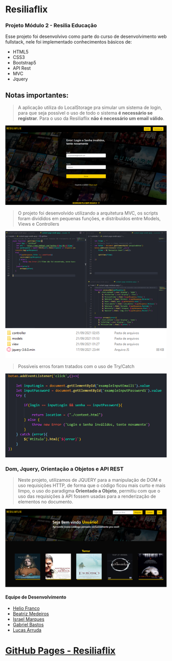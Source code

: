 # Resiliaflix
### Projeto Módulo 2 - Resilia Educação



Esse projeto foi desenvolvivo como parte do curso de desenvolvimento web fullstack, nele foi implementado conhecimentos básicos de:

- HTML5
- CSS3
- Bootstrap5
- API Rest
- MVC
- Jquery

## Notas importantes:

>A aplicação utiliza do LocalStorage pra simular um sistema de login, para que seja possível o uso de todo o sistema **é necessário se registrar**. Para o uso da Resiliaflix **não é necessário um email válido**. 
<img src="./img/readme/resiliaflixLogin.png">

>O projeto foi desenvolvido utilizando a arquitetura MVC, os scripts foram divididos em pequenas funções, e distribuidos entre Models, Views e Controllers
<img src="./img/readme/MVC1.png">

<img src="./img/readme/mvc2.png">

>Possíveis erros foram tratados com o uso de Try/Catch
<img src="./img/readme/try.png">

### Dom, Jquery, Orientação a Objetos e API REST

>Neste projeto, utilizamos de JQUERY para a  manipulação de DOM e uso requisições HTTP, de forma que o código ficou mais curto e mais limpo, o uso do paradigma **Orientado a Objeto**, permitiu com que o uso das requisições à API fossem usadas para a renderização de elementos no documento.
<img src="./img/readme/catalogo.png">

#### Equipe de Desenvolvimento

- [Helio Franco](https://www.linkedin.com/in/dev-heliofranco/)
- [Beatriz Medeiros](https://www.linkedin.com/in/beatriz-medeiros-costa-15572014b/)
- [Israel Marques](https://www.linkedin.com/in/israel-marques-375017158/)
- [Gabriel Bastos](https://www.linkedin.com/in/gabrielbastos1995/)
- [Lucas Arruda](https://www.linkedin.com/in/lucas-a-alves-1685681b3/)

# [GitHub Pages - Resiliaflix](https://www.linkedin.com/in/lucas-a-alves-1685681b3/)
